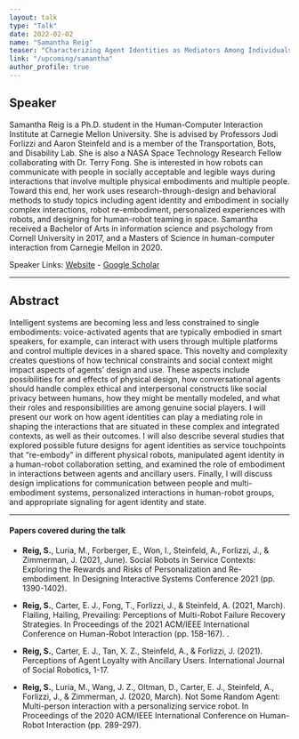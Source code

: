 ```yaml
---
layout: talk
type: "Talk"
date: 2022-02-02
name: "Samantha Reig"
teaser: "Characterizing Agent Identities as Mediators Among Individuals, Embodiments, and Services"
link: "/upcoming/samantha"
author_profile: true
---
```


## Speaker

Samantha Reig is a Ph.D. student in the Human-Computer Interaction Institute at Carnegie Mellon University. She is advised by Professors Jodi Forlizzi and Aaron Steinfeld and is a member of the Transportation, Bots, and Disability Lab. She is also a NASA Space Technology Research Fellow collaborating with Dr. Terry Fong. She is interested in how robots can communicate with people in socially acceptable and legible ways during interactions that involve multiple physical embodiments and multiple people. Toward this end, her work uses research-through-design and behavioral methods to study topics including agent identity and embodiment in socially complex interactions, robot re-embodiment, personalized experiences with robots, and designing for human-robot teaming in space. Samantha received a Bachelor of Arts in information science and psychology from Cornell University in 2017, and a Masters of Science in human-computer interaction from Carnegie Mellon in 2020. 

Speaker Links: [Website]( https://samreig.com/ ) - [Google Scholar](https://scholar.google.com/citations?user=bn1UzGAAAAAJ)

---

## Abstract
Intelligent systems are becoming less and less constrained to single embodiments: voice-activated agents that are typically embodied in smart speakers, for example, can interact with users through multiple platforms and control multiple devices in a shared space. This novelty and complexity creates questions of how technical constraints and social context might impact aspects of agents’ design and use. These aspects include possibilities for and effects of physical design, how conversational agents should handle complex ethical and interpersonal constructs like social privacy between humans, how they might be mentally modeled, and what their roles and responsibilities are among genuine social players. I will present our work on how agent identities can play a mediating role in shaping the interactions that are situated in these complex and integrated contexts, as well as their outcomes. I will also describe several studies that explored possible future designs for agent identities as service touchpoints that “re-embody” in different physical robots, manipulated agent identity in a human-robot collaboration setting, and examined the role of embodiment in interactions between agents and ancillary users. Finally, I will discuss design implications for communication between people and multi-embodiment systems, personalized interactions in human-robot groups, and appropriate signaling for agent identity and state.

---

#### Papers covered during the talk
* **Reig, S.**, Luria, M., Forberger, E., Won, I., Steinfeld, A., Forlizzi, J., & Zimmerman, J. (2021, June). Social Robots in Service Contexts: Exploring the Rewards and Risks of Personalization and Re-embodiment. In Designing Interactive Systems Conference 2021 (pp. 1390-1402).


* **Reig, S.**, Carter, E. J., Fong, T., Forlizzi, J., & Steinfeld, A. (2021, March). Flailing, Hailing, Prevailing: Perceptions of Multi-Robot Failure Recovery Strategies. In Proceedings of the 2021 ACM/IEEE International Conference on Human-Robot Interaction (pp. 158-167).
.

* **Reig, S.**, Carter, E. J., Tan, X. Z., Steinfeld, A., & Forlizzi, J. (2021). Perceptions of Agent Loyalty with Ancillary Users. International Journal of Social Robotics, 1-17.


* **Reig, S.**, Luria, M., Wang, J. Z., Oltman, D., Carter, E. J., Steinfeld, A., Forlizzi, J., & Zimmerman, J. (2020, March). Not Some Random Agent: Multi-person interaction with a personalizing service robot. In Proceedings of the 2020 ACM/IEEE International Conference on Human-Robot Interaction (pp. 289-297).

